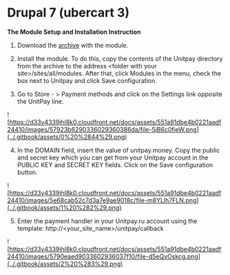 # Drupal 7 \(ubercart 3\)

**The Module Setup and Installation Instruction**

1. Download the [archive](https://github.com/unitpay/ubercart-module) with the module.

2. Install the module. To do this, copy the contents of the Unitpay directory from the archive to the address &lt;folder with your site&gt;/sites/all/modules. After that, click Modules in the menu, check the box next to Unitpay and click Save configuration.

3. Go to Store - &gt; Payment methods and click on the Settings link opposite the UnitPay line.

![https://d33v4339jhl8k0.cloudfront.net/docs/assets/551a91dbe4b0221aadf24410/images/57923b6290336029360386da/file-5jB6c0fieW.png](../.gitbook/assets/0%20%2844%29.png)

4. In the DOMAIN field, insert the value of unitpay.money. Copy the public and secret key which you can get from your Unitpay account in the PUBLIC KEY and SECRET KEY fields. Click on the Save configuration button.

![https://d33v4339jhl8k0.cloudfront.net/docs/assets/551a91dbe4b0221aadf24410/images/5e68cab52c7d3a7e9ae9018c/file-m8YLlh7FLN.png](../.gitbook/assets/1%20%282%29.png)

5. Enter the payment handler in your Unitpay.ru account using the template: http://&lt;your\_site\_name&gt;/unitpay/callback

![https://d33v4339jhl8k0.cloudfront.net/docs/assets/551a91dbe4b0221aadf24410/images/5790eaed9033602936037f10/file-d5eQvOskcg.png](../.gitbook/assets/2%20%283%29.png)

